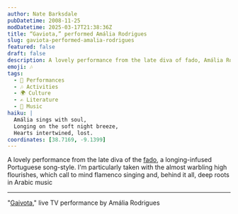 ```yaml
---
author: Nate Barksdale
pubDatetime: 2008-11-25
modDatetime: 2025-03-17T21:38:36Z
title: “Gaviota,” performed Amália Rodrigues
slug: gaviota-performed-amalia-rodrigues
featured: false
draft: false
description: A lovely performance from the late diva of fado, Amália Rodrigues, showcasing the longing-infused essence of this Portuguese music style.
emoji: 🎶
tags:
  - 🎤 Performances
  - 🎶 Activities
  - 🌍 Culture
  - ✍️ Literature
  - 🎵 Music
haiku: |
  Amália sings with soul,  
  Longing on the soft night breeze,  
  Hearts intertwined, lost.
coordinates: [38.7169, -9.1399]
---
```


A lovely performance from the late diva of the [fado](http://en.wikipedia.org/wiki/Fado), a longing-infused Portuguese song-style. I'm particularly taken with the almost warbling high flourishes, which call to mind flamenco singing and, behind it all, deep roots in Arabic music

---

"[Gaivota](http://www.youtube.com/watch?v=bhagDjqN_ww&feature=related)," live TV performance by Amália Rodrigues
